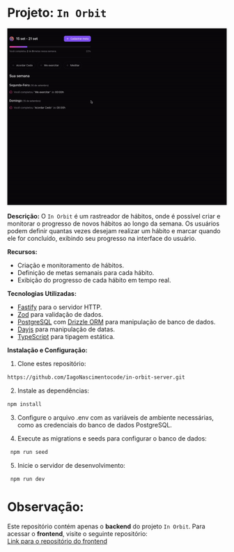 
# Projeto: `In Orbit`

![Demonstração do Projeto](src/assets/example.gif)

**Descrição:**
O `In Orbit` é um rastreador de hábitos, onde é possível criar e monitorar o progresso de novos hábitos ao longo da semana. Os usuários podem definir quantas vezes desejam realizar um hábito e marcar quando ele for concluído, exibindo seu progresso na interface do usuário.

**Recursos:**

- Criação e monitoramento de hábitos.
- Definição de metas semanais para cada hábito.
- Exibição do progresso de cada hábito em tempo real.

**Tecnologias Utilizadas:**

- [Fastify](https://www.fastify.io/) para o servidor HTTP.
- [Zod](https://zod.dev/) para validação de dados.
- [PostgreSQL](https://www.postgresql.org/) com [Drizzle ORM](https://orm.drizzle.team/) para manipulação de banco de dados.
- [Dayjs](https://day.js.org/) para manipulação de datas.
- [TypeScript](https://www.typescriptlang.org/) para tipagem estática.

**Instalação e Configuração:**

1. Clone estes repositório:
```bash
https://github.com/IagoNascimentocode/in-orbit-server.git
```

2. Instale as dependências:
```bash
npm install
```
3. Configure o arquivo .env com as variáveis de ambiente necessárias, como as credenciais do banco de dados PostgreSQL.

4. Execute as migrations e seeds para configurar o banco de dados:
```bash
 npm run seed
```

5. Inicie o servidor de desenvolvimento:
```bash
 npm run dev
```

# Observação: 

Este repositório contém apenas o **backend** do projeto `In Orbit`. Para acessar o **frontend**, visite o seguinte repositório:  
[Link para o repositório do frontend](https://github.com/IagoNascimentocode/in-orbit-web.git)

